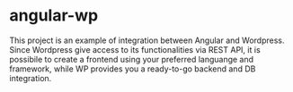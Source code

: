 # angular-wp

This project is an example of integration between Angular and Wordpress.
Since Wordpress give access to its functionalities via REST API, it is possibile to create a frontend using your preferred languange and framework, while WP provides you a ready-to-go backend and DB integration.

